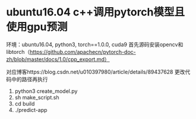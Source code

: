 # ubuntu16.04 c++调用pytorch模型且使用gpu预测

环境：ubuntu16.04, python3, torch==1.0.0, cuda9
首先源码安装opencv和libtorch（https://github.com/apachecn/pytorch-doc-zh/blob/master/docs/1.0/cpp_export.md）

对应博客https://blog.csdn.net/u010397980/article/details/89437628
更改代码中的路径再执行
1. python3 create_model.py
2. sh make_script.sh 
3. cd build
4. ./predict-app
